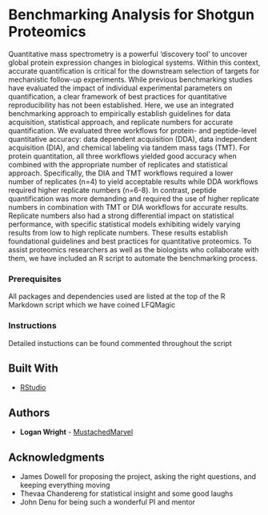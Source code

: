 # Benchmarking Analysis for Shotgun Proteomics

Quantitative mass spectrometry is a powerful ‘discovery tool’ to uncover global protein expression changes in biological systems. Within this context, accurate quantification is critical for the downstream selection of targets for mechanistic follow-up experiments. While previous benchmarking studies have evaluated the impact of individual experimental parameters on quantification, a clear framework of best practices for quantitative reproducibility has not been established. Here, we use an integrated benchmarking approach to empirically establish guidelines for data acquisition, statistical approach, and replicate numbers for accurate quantification. We evaluated three workflows for protein- and peptide-level quantitative accuracy: data dependent acquisition (DDA), data independent acquisition (DIA), and chemical labeling via tandem mass tags (TMT). For protein quantitation, all three workflows yielded good accuracy when combined with the appropriate number of replicates and statistical approach. Specifically, the DIA and TMT workflows required a lower number of replicates (n=4) to yield acceptable results while DDA workflows required higher replicate numbers (n=6-8). In contrast, peptide quantification was more demanding and required the use of higher replicate numbers in combination with TMT or DIA workflows for accurate results. Replicate numbers also had a strong differential impact on statistical performance, with specific statistical models exhibiting widely varying results from low to high replicate numbers. These results establish foundational guidelines and best practices for quantitative proteomics. To assist proteomics researchers as well as the biologists who collaborate with them, we have included an R script to automate the benchmarking process. 

### Prerequisites

All packages and dependencies used are listed at the top of the R Markdown script which we have coined LFQMagic


### Instructions

Detailed instuctions can be found commented throughout the script


## Built With

* [RStudio](https://rstudio.com/)


## Authors

* **Logan Wright** - [MustachedMarvel](https://github.com/MustachedMarvel)


## Acknowledgments

* James Dowell for proposing the project, asking the right questions, and keeping everything moving
* Thevaa Chandereng for statistical insight and some good laughs
* John Denu for being such a wonderful PI and mentor
